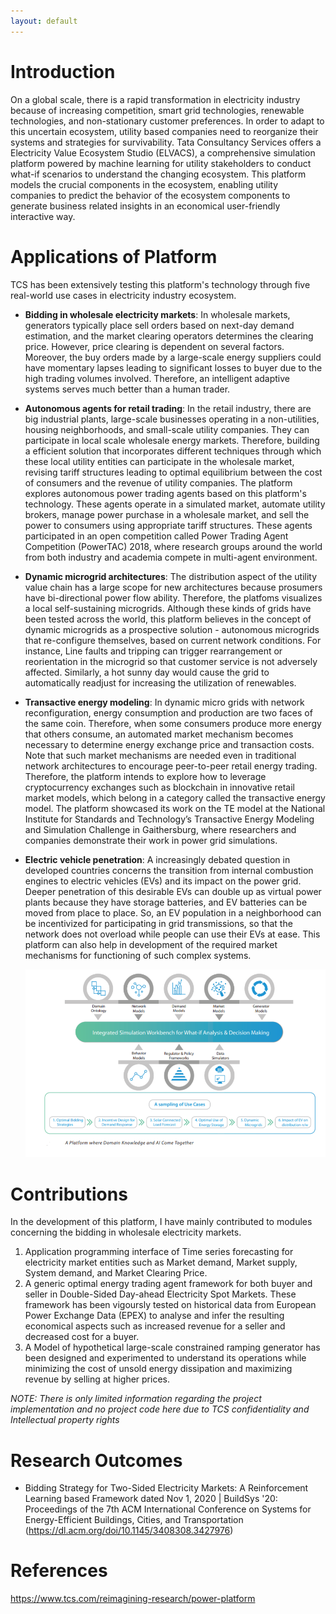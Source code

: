 ```yaml
---
layout: default
---
```


<!-- 
Text can be **bold**, _italic_, or ~~strikethrough~~.

[Link to another page](./another-page.html).

There should be whitespace between paragraphs.

There should be whitespace between paragraphs. We recommend including a README, or a file with information about your project.

# Header 1

This is a normal paragraph following a header. GitHub is a code hosting platform for version control and collaboration. It lets you and others work together on projects from anywhere.

## Header 2

> This is a blockquote following a header.
>
> When something is important enough, you do it even if the odds are not in your favor.

### Header 3

```js
// Javascript code with syntax highlighting.
var fun = function lang(l) {
  dateformat.i18n = require('./lang/' + l)
  return true;
}
```

```ruby
# Ruby code with syntax highlighting
GitHubPages::Dependencies.gems.each do |gem, version|
  s.add_dependency(gem, "= #{version}")
end
```

#### Header 4

*   This is an unordered list following a header.
*   This is an unordered list following a header.
*   This is an unordered list following a header.

##### Header 5

1.  This is an ordered list following a header.
2.  This is an ordered list following a header.
3.  This is an ordered list following a header.

###### Header 6

| head1        | head two          | three |
|:-------------|:------------------|:------|
| ok           | good swedish fish | nice  |
| out of stock | good and plenty   | nice  |
| ok           | good `oreos`      | hmm   |
| ok           | good `zoute` drop | yumm  |

### There's a horizontal rule below this.

* * *

### Here is an unordered list:

*   Item foo
*   Item bar
*   Item baz
*   Item zip

### And an ordered list:

1.  Item one
1.  Item two
1.  Item three
1.  Item four

### And a nested list:

- level 1 item
  - level 2 item
  - level 2 item
    - level 3 item
    - level 3 item
- level 1 item
  - level 2 item
  - level 2 item
  - level 2 item
- level 1 item
  - level 2 item
  - level 2 item
- level 1 item

### Small image

![Octocat](https://github.githubassets.com/images/icons/emoji/octocat.png)

### Large image

![Branching](https://guides.github.com/activities/hello-world/branching.png)


### Definition lists can be used with HTML syntax.

<dl>
<dt>Name</dt>
<dd>Godzilla</dd>
<dt>Born</dt>
<dd>1952</dd>
<dt>Birthplace</dt>
<dd>Japan</dd>
<dt>Color</dt>
<dd>Green</dd>
</dl>

```
Long, single-line code blocks should not wrap. They should horizontally scroll if they are too long. This line should be long enough to demonstrate this.
```

```
The final element.
```
 -->
 
 
# Introduction

On a global scale, there is a rapid transformation in electricity industry because of increasing competition, smart grid technologies, renewable technologies, and non-stationary customer preferences. In order to adapt to this uncertain ecosystem, utility based companies need to reorganize their systems and strategies for survivability. Tata Consultancy Services offers a Electricity Value Ecosystem Studio (ELVACS), a comprehensive simulation platform powered by machine learning for utility stakeholders to conduct what-if scenarios to understand the changing ecosystem. This platform models the crucial components in the ecosystem, enabling utility companies to predict the behavior of the ecosystem components to generate business related insights in an economical user-friendly interactive way. 

# Applications of Platform

TCS has been extensively testing this platform's technology through five real-world use cases in electricity industry ecosystem. 
- **Bidding in wholesale electricity markets**:
  In wholesale markets, generators typically place sell orders based on next-day demand estimation, and the market clearing operators determines the clearing price. However, price clearing is dependent on several factors. Moreover, the buy orders made by a large-scale energy suppliers could have momentary lapses leading to significant losses to buyer due to the high trading volumes involved. Therefore, an intelligent adaptive systems serves much better than a human trader.

- **Autonomous agents for retail trading**:
  In the retail industry, there are big industrial plants, large-scale businesses operating in a non-utilities, housing neighborhoods, and small-scale utility companies. They can participate in local scale wholesale energy markets. Therefore, building a efficient solution that incorporates different techniques through which these local utility entities can participate in the wholesale market, revising tariff structures leading to optimal equilibrium between the cost of consumers and the revenue of utility companies. The platform explores autonomous power trading agents based on this platform's technology. These agents operate in a simulated market, automate utility brokers, manage power purchase in a wholesale market, and sell the power to consumers using appropriate tariff structures. These agents participated in an open competition called Power Trading Agent Competition (PowerTAC) 2018, where research groups around the world from both industry and academia compete in multi-agent environment.

- **Dynamic microgrid architectures**:
  The distribution aspect of the utility value chain has a large scope for new architectures because prosumers have bi-directional power flow ability. Therefore, the platfoms visualizes a local self-sustaining microgrids. Although these kinds of grids have been tested across the world, this platform believes in the concept of dynamic microgrids as a prospective solution - autonomous microgrids that re-configure themselves, based on current network conditions. For instance, Line faults and tripping can trigger rearrangement or reorientation in the microgrid so that customer service is not adversely affected. Similarly, a hot sunny day would cause the grid to automatically readjust for increasing the utilization of renewables.

- **Transactive energy modeling**:
  In dynamic micro grids with network reconfiguration, energy consumption and production are two faces of the same coin. Therefore, when some consumers produce more energy that others consume, an automated market mechanism becomes necessary to determine energy exchange price and transaction costs. Note that such market mechanisms are needed even in traditional network architectures to encourage peer-to-peer retail energy trading. Therefore, the platform intends to explore how to leverage cryptocurrency exchanges such as blockchain in innovative retail market models, which belong in a category called the transactive energy model. The platform showcased its work on the TE model at the National Institute for Standards and Technology’s Transactive Energy Modeling and Simulation Challenge in Gaithersburg, where researchers and companies demonstrate their work in power grid simulations.

- **Electric vehicle penetration**:
  A increasingly debated question in developed countries concerns the transition from internal combustion engines to electric vehicles (EVs) and its impact on the power grid. Deeper penetration of this desirable EVs can double up as virtual power plants because they have storage batteries, and EV batteries can be moved from place to place. So, an EV population in a neighborhood can be incentivized for participating in grid transmissions, so that the network does not overload while people can use their EVs at ease. This platform can also help in development of the required market mechanisms for functioning of such complex systems.

  <p align="center"> <img src="images/pfm.PNG" /> </p>

# Contributions 
  In the development of this platform, I have mainly contributed to modules concerning the bidding in wholesale electricity markets. 
  1. Application programming interface of Time series forecasting for electricity market entities such as Market demand, Market supply, System demand, and Market Clearing Price.
  2. A generic optimal energy trading agent framework for both buyer and seller in Double-Sided Day-ahead Electricity Spot Markets. These framework has been vigoursly tested on historical data from European Power Exchange Data (EPEX) to analyse and infer the resulting economical aspects such as increased revenue for a seller and decreased cost for a buyer.
  3. A Model of hypothetical large-scale constrained ramping generator has been designed and experimented to understand its operations while minimizing the cost of unsold energy dissipation and maximizing revenue by selling at higher prices.

  _NOTE: There is only limited information regarding the project implementation and no project code here due to TCS confidentiality and Intellectual property rights_

# Research Outcomes
  - Bidding Strategy for Two-Sided Electricity Markets: A Reinforcement Learning based Framework dated Nov 1, 2020 | BuildSys '20: Proceedings of the 7th ACM International Conference on Systems for Energy-Efficient Buildings, Cities, and Transportation (https://dl.acm.org/doi/10.1145/3408308.3427976)

# References
  https://www.tcs.com/reimagining-research/power-platform
